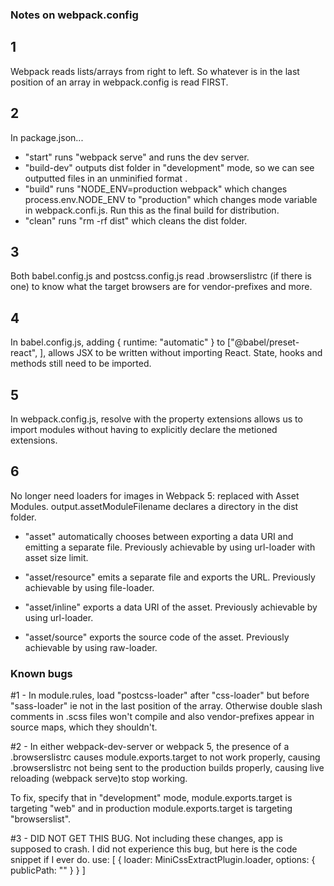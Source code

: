 ### Notes on webpack.config

## 1

Webpack reads lists/arrays from right to left. So whatever is in the last position of an array in webpack.config is read FIRST.

## 2

In package.json...

- "start" runs "webpack serve" and runs the dev server.
- "build-dev" outputs dist folder in "development" mode, so we can see outputted files in an unminified format .
- "build" runs "NODE_ENV=production webpack" which changes process.env.NODE_ENV to "production" which changes mode variable in webpack.confi.js. Run this as the final build for distribution.
- "clean" runs "rm -rf dist" which cleans the dist folder.

## 3

Both babel.config.js and postcss.config.js read .browserslistrc
(if there is one) to know what the target browsers are for vendor-prefixes
and more.

## 4

In babel.config.js, adding { runtime: "automatic" } to ["@babel/preset-react", ], allows JSX to be written without importing React. State, hooks and methods still need to be imported.

## 5

In webpack.config.js, resolve with the property extensions allows us to import modules without having to explicitly declare the metioned extensions.

## 6

No longer need loaders for images in Webpack 5: replaced with Asset Modules. output.assetModuleFilename declares a directory in the dist folder.

- "asset" automatically chooses between exporting a data URI and emitting a separate file. Previously achievable by using url-loader with asset size limit.

- "asset/resource" emits a separate file and exports the URL. Previously achievable by using file-loader.

- "asset/inline" exports a data URI of the asset. Previously achievable by using url-loader.

- "asset/source" exports the source code of the asset. Previously achievable by using raw-loader.

### Known bugs

#1 - In module.rules, load "postcss-loader" after "css-loader" but before
"sass-loader" ie not in the last position of the array. Otherwise double
slash comments in .scss files won't compile and also vendor-prefixes appear
in source maps, which they shouldn't.

#2 - In either webpack-dev-server or webpack 5, the presence of a .browserslistrc
causes module.exports.target to not work properly, causing .browserslistrc not being sent to the production builds properly, causing live reloading (webpack serve)to stop working.

To fix, specify that in "development" mode, module.exports.target is targeting "web" and in production module.exports.target is targeting "browserslist".

#3 - DID NOT GET THIS BUG.
Not including these changes, app is supposed to crash. I did not experience this bug, but here is the code snippet if I ever do.
use: [
{
loader: MiniCssExtractPlugin.loader,
options: { publicPath: "" }
}
]

